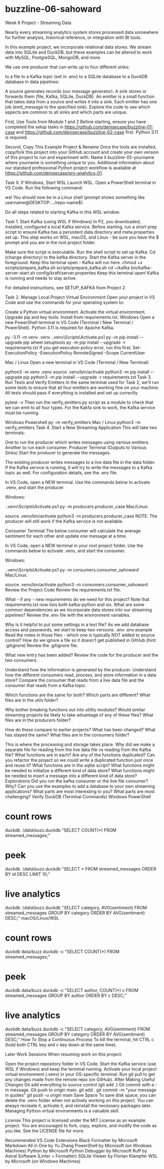 # buzzline-06-sahoward

Week 6 Project - Streaming Data







Nearly every streaming analytics system stores processed data somewhere for further analysis, historical reference, or integration with BI tools.

In this example project, we incorporate relational data stores. We stream data into SQLite and DuckDB, but these examples can be altered to work with MySQL, PostgreSQL, MongoDB, and more.

We use one producer that can write up to four different sinks:

to a file
to a Kafka topic (set in .env)
to a SQLite database
to a DuckDB database
In data pipelines:

A source generates records (our message generator).
A sink stores or forwards them (file, Kafka, SQLite, DuckDB).
An emitter is a small function that takes data from a source and writes it into a sink.
Each emitter has one job (emit_message to the specified sink).
Explore the code to see which aspects are common to all sinks and which parts are unique.

First, Use Tools from Module 1 and 2
Before starting, ensure you have completed the setup tasks in https://github.com/denisecase/buzzline-01-case and https://github.com/denisecase/buzzline-02-case first. Python 3.11 is required.

Second, Copy This Example Project & Rename
Once the tools are installed, copy/fork this project into your GitHub account and create your own version of this project to run and experiment with.
Name it buzzline-05-yourname where yourname is something unique to you.
Additional information about our standard professional Python project workflow is available at https://github.com/denisecase/pro-analytics-01.

Task 0. If Windows, Start WSL
Launch WSL. Open a PowerShell terminal in VS Code. Run the following command:

wsl
You should now be in a Linux shell (prompt shows something like username@DESKTOP:.../repo-name$).

Do all steps related to starting Kafka in this WSL window.

Task 1. Start Kafka (using WSL if Windows)
In P2, you downloaded, installed, configured a local Kafka service. Before starting, run a short prep script to ensure Kafka has a persistent data directory and meta.properties set up. This step works on WSL, macOS, and Linux - be sure you have the $ prompt and you are in the root project folder.

Make sure the script is executable.
Run the shell script to set up Kafka.
Cd (change directory) to the kafka directory.
Start the Kafka server in the foreground. Keep this terminal open - Kafka will run here.
chmod +x scripts/prepare_kafka.sh
scripts/prepare_kafka.sh
cd ~/kafka
bin/kafka-server-start.sh config/kraft/server.properties
Keep this terminal open! Kafka is running and needs to stay active.

For detailed instructions, see SETUP_KAFKA from Project 2.

Task 2. Manage Local Project Virtual Environment
Open your project in VS Code and use the commands for your operating system to:

Create a Python virtual environment.
Activate the virtual environment.
Upgrade pip and key tools.
Install from requirements.txt.
Windows
Open a new PowerShell terminal in VS Code (Terminal / New Terminal / PowerShell). Python 3.11 is required for Apache Kafka.

py -3.11 -m venv .venv
.\.venv\Scripts\Activate.ps1
py -m pip install --upgrade pip wheel setuptools
py -m pip install --upgrade -r requirements.txt
If you get execution policy error, run this first: Set-ExecutionPolicy -ExecutionPolicy RemoteSigned -Scope CurrentUser

Mac / Linux
Open a new terminal in VS Code (Terminal / New Terminal)

python3 -m venv .venv
source .venv/bin/activate
python3 -m pip install --upgrade pip
python3 -m pip install --upgrade -r requirements.txt
Task 3. Run Tests and Verify Emitters
In the same terminal used for Task 2, we'll run some tests to ensure that all four emitters are working fine on your machine. All tests should pass if everything is installed and set up correctly.

pytest -v
Then run the verify_emitters.py script as a module to check that we can emit to all four types. For the Kakfa sink to work, the Kafka service must be running.

Windows Powershell
py -m verify_emitters
Mac / Linux
python3 -m verify_emitters
Task 4. Start a New Streaming Application
This will take two terminals:

One to run the producer which writes messages using various emitters.
Another to run each consumer.
Producer Terminal (Outputs to Various Sinks)
Start the producer to generate the messages.

The existing producer writes messages to a live data file in the data folder. If the Kafka service is running, it will try to write the messages to a Kafka topic as well. For configuration details, see the .env file.

In VS Code, open a NEW terminal. Use the commands below to activate .venv, and start the producer.

Windows:

.\.venv\Scripts\Activate.ps1
py -m producers.producer_case
Mac/Linux:

source .venv/bin/activate
python3 -m producers.producer_case
NOTE: The producer will still work if the Kafka service is not available.

Consumer Terminal
The below consumer will calculate the average sentiment for each other and update one message at a time.

In VS Code, open a NEW terminal in your root project folder. Use the commands below to activate .venv, and start the consumer.

Windows:

.\.venv\Scripts\Activate.ps1
py -m consumers.consumer_sahoward
Mac/Linux:

source .venv/bin/activate
python3 -m consumers.consumer_sahoward
Review the Project Code
Review the requirements.txt file.

What - if any - new requirements do we need for this project?
Note that requirements.txt now lists both kafka-python and six.
What are some common dependencies as we incorporate data stores into our streaming pipelines?
Review the .env file with the environment variables.

Why is it helpful to put some settings in a text file?
As we add database access and passwords, we start to keep two versions:
.env
.env.example
Read the notes in those files - which one is typically NOT added to source control?
How do we ignore a file so it doesn't get published in GitHub (hint: .gitignore)
Review the .gitignore file.

What new entry has been added?
Review the code for the producer and the two consumers.

Understand how the information is generated by the producer.
Understand how the different consumers read, process, and store information in a data store?
Compare the consumer that reads from a live data file and the consumer that reads from a Kafka topic.

Which functions are the same for both?
Which parts are different?
What files are in the utils folder?

Why bother breaking functions out into utility modules?
Would similar streaming projects be likely to take advantage of any of these files?
What files are in the producers folder?

How do these compare to earlier projects?
What has been changed?
What has stayed the same?
What files are in the consumers folder?

This is where the processing and storage takes place.
Why did we make a separate file for reading from the live data file vs reading from the Kafka file?
What functions are in each?
Are any of the functions duplicated?
Can you refactor the project so we could write a duplicated function just once and reuse it?
What functions are in the sqlite script?
What functions might be needed to initialize a different kind of data store?
What functions might be needed to insert a message into a different kind of data store?
Explorations
Did you run the kafka consumer or the live file consumer? Why?
Can you use the examples to add a database to your own streaming applications?
What parts are most interesting to you?
What parts are most challenging?
Verify DuckDB (Terminal Commands)
Windows PowerShell

# count rows
duckdb .\data\buzz.duckdb "SELECT COUNT(*) FROM streamed_messages;"

# peek
duckdb .\data\buzz.duckdb "SELECT * FROM streamed_messages ORDER BY id DESC LIMIT 10;"

# live analytics
duckdb .\data\buzz.duckdb "SELECT category, AVG(sentiment) FROM streamed_messages GROUP BY category ORDER BY AVG(sentiment) DESC;"
macOS/Linux/WSL

# count rows
duckdb data/buzz.duckdb -c "SELECT COUNT(*) FROM streamed_messages;"

# peek
duckdb data/buzz.duckdb -c "SELECT author, COUNT(*) c FROM streamed_messages GROUP BY author ORDER BY c DESC;"

# live analytics
duckdb data/buzz.duckdb -c "SELECT category, AVG(sentiment) FROM streamed_messages GROUP BY category ORDER BY AVG(sentiment) DESC;"
How To Stop a Continuous Process
To kill the terminal, hit CTRL c (hold both CTRL key and c key down at the same time).

Later Work Sessions
When resuming work on this project:

Open the project repository folder in VS Code.
Start the Kafka service (use WSL if Windows) and keep the terminal running.
Activate your local project virtual environment (.venv) in your OS-specific terminal.
Run git pull to get any changes made from the remote repo (on GitHub).
After Making Useful Changes
Git add everything to source control (git add .)
Git commit with a -m message.
Git push to origin main.
git add .
git commit -m "your message in quotes"
git push -u origin main
Save Space
To save disk space, you can delete the .venv folder when not actively working on this project. You can always recreate it, activate it, and reinstall the necessary packages later. Managing Python virtual environments is a valuable skill.

License
This project is licensed under the MIT License as an example project. You are encouraged to fork, copy, explore, and modify the code as you like. See the LICENSE file for more.

Recommended VS Code Extensions
Black Formatter by Microsoft
Markdown All in One by Yu Zhang
PowerShell by Microsoft (on Windows Machines)
Python by Microsoft
Python Debugger by Microsoft
Ruff by Astral Software (Linter + Formatter)
SQLite Viewer by Florian Klampfer
WSL by Microsoft (on Windows Machines)
